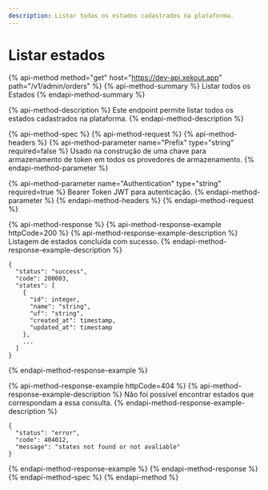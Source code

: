 ```yaml
---
description: Listar todas os estados cadastrados na plataforma.
---
```


# Listar estados

{% api-method method="get" host="https://dev-api.xekout.app" path="/v1/admin/orders" %}
{% api-method-summary %}
Listar todos os Estados
{% endapi-method-summary %}

{% api-method-description %}
Este endpoint permite listar todos os estados cadastrados na plataforma.
{% endapi-method-description %}

{% api-method-spec %}
{% api-method-request %}
{% api-method-headers %}
{% api-method-parameter name="Prefix" type="string" required=false %}
Usado na construção de uma chave para armazenamento de token em todos os provedores de armazenamento.
{% endapi-method-parameter %}

{% api-method-parameter name="Authentication" type="string" required=true %}
Bearer Token JWT para autenticação.
{% endapi-method-parameter %}
{% endapi-method-headers %}
{% endapi-method-request %}

{% api-method-response %}
{% api-method-response-example httpCode=200 %}
{% api-method-response-example-description %}
Listagem de estados concluída com sucesso.
{% endapi-method-response-example-description %}

```text
{
  "status": "success",
  "code": 200003,
  "states": [
    {
      "id": integer,
      "name": "string",
      "uf": "string",
      "created_at": timestamp,
      "updated_at": timestamp
    },
    ...
  ]
}
```
{% endapi-method-response-example %}

{% api-method-response-example httpCode=404 %}
{% api-method-response-example-description %}
Não foi possível encontrar estados que correspondam a essa consulta.
{% endapi-method-response-example-description %}

```text
{
  "status": "error",
  "code": 404012,
  "message": "states not found or not avaliable"
}
```
{% endapi-method-response-example %}
{% endapi-method-response %}
{% endapi-method-spec %}
{% endapi-method %}

